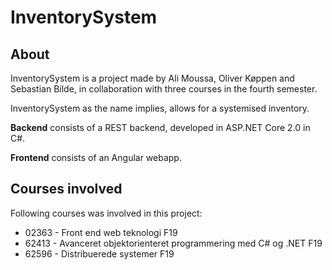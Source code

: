 # InventorySystem

## About
InventorySystem is a project made by Ali Moussa, Oliver Køppen and Sebastian Bilde, in collaboration with three courses in the fourth semester.

InventorySystem as the name implies, allows for a systemised inventory.

**Backend** consists of a REST backend, developed in ASP.NET Core 2.0 in C#.

**Frontend** consists of an Angular webapp.

## Courses involved
Following courses was involved in this project:
* 02363 - Front end web teknologi F19
* 62413 - Avanceret objektorienteret programmering med C# og .NET F19
* 62596 - Distribuerede systemer F19
